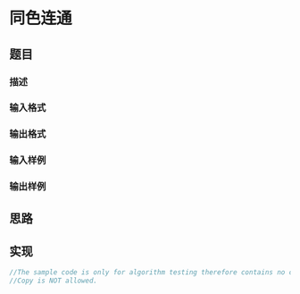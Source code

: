 # 同色连通

## 题目

### 描述

### 输入格式

### 输出格式

### 输入样例

### 输出样例

## 思路

## 实现

```cpp
//The sample code is only for algorithm testing therefore contains no comments and not suitable for real-world projects.
//Copy is NOT allowed.

```